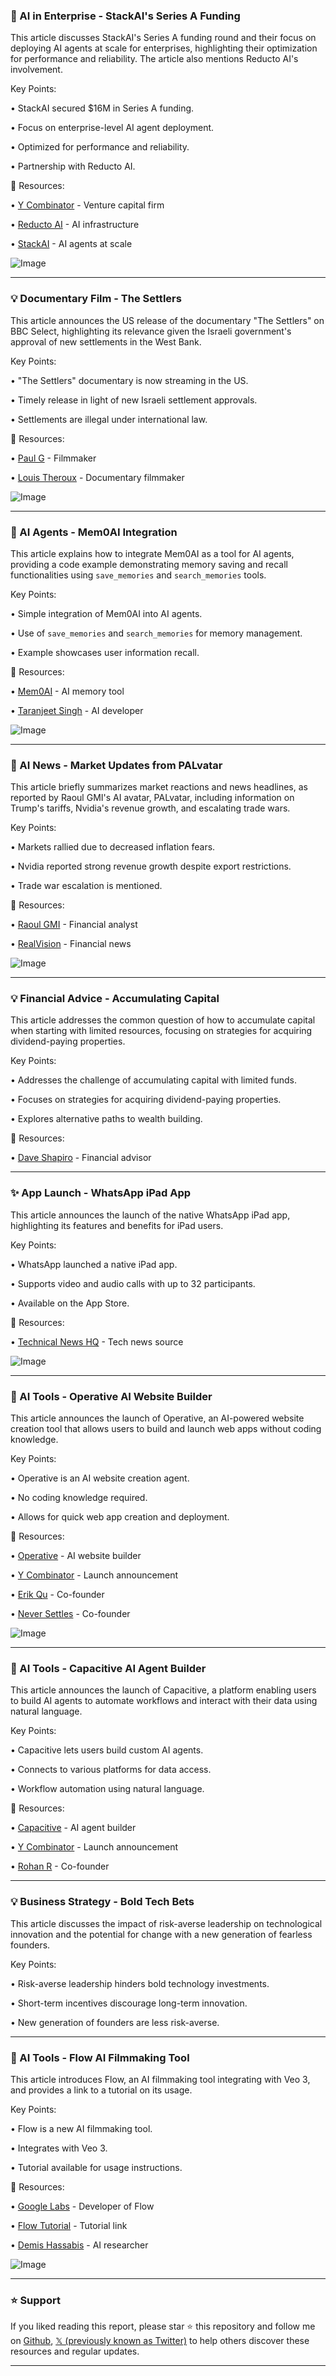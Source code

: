 ### 🤖 AI in Enterprise - StackAI's Series A Funding

This article discusses StackAI's Series A funding round and their focus on deploying AI agents at scale for enterprises, highlighting their optimization for performance and reliability.  The article also mentions Reducto AI's involvement.

Key Points:

• StackAI secured $16M in Series A funding.


• Focus on enterprise-level AI agent deployment.


• Optimized for performance and reliability.


• Partnership with Reducto AI.


🔗 Resources:

• [Y Combinator](https://x.com/ycombinator) - Venture capital firm


• [Reducto AI](https://x.com/reductoai) - AI infrastructure


• [StackAI](https://x.com/StackAI_HQ) - AI agents at scale


![Image](https://pbs.twimg.com/media/GsI1wZQaUAAsFci?format=jpg&name=small)


---

### 💡 Documentary Film - The Settlers

This article announces the US release of the documentary "The Settlers" on BBC Select, highlighting its relevance given the Israeli government's approval of new settlements in the West Bank.

Key Points:

• "The Settlers" documentary is now streaming in the US.


•  Timely release in light of new Israeli settlement approvals.


• Settlements are illegal under international law.


🔗 Resources:

• [Paul G](https://x.com/paulg) - Filmmaker


• [Louis Theroux](https://x.com/louistheroux) - Documentary filmmaker


![Image](https://pbs.twimg.com/media/GsIXy3PXkAEpaZA?format=jpg&name=small)


---

### 🤖 AI Agents - Mem0AI Integration

This article explains how to integrate Mem0AI as a tool for AI agents, providing a code example demonstrating memory saving and recall functionalities using `save_memories` and `search_memories` tools.

Key Points:

•  Simple integration of Mem0AI into AI agents.


•  Use of `save_memories` and `search_memories` for memory management.


•  Example showcases user information recall.


🔗 Resources:

• [Mem0AI](https://x.com/mem0ai) - AI memory tool


• [Taranjeet Singh](https://x.com/taranjeetio) - AI developer


![Image](https://pbs.twimg.com/media/GsILW8EWcAAhIKX?format=jpg&name=small)


---

### 🤖 AI News - Market Updates from PALvatar

This article briefly summarizes market reactions and news headlines, as reported by Raoul GMI's AI avatar, PALvatar, including information on Trump's tariffs, Nvidia's revenue growth, and escalating trade wars.


Key Points:

• Markets rallied due to decreased inflation fears.


• Nvidia reported strong revenue growth despite export restrictions.


•  Trade war escalation is mentioned.



🔗 Resources:

• [Raoul GMI](https://x.com/RaoulGMI) - Financial analyst


• [RealVision](https://x.com/RealVision) -  Financial news


![Image](https://pbs.twimg.com/amplify_video_thumb/1928065208913666048/img/XVYFrCwL9FAVZBg_.jpg)


---

### 💡 Financial Advice - Accumulating Capital

This article addresses the common question of how to accumulate capital when starting with limited resources, focusing on strategies for acquiring dividend-paying properties.

Key Points:

•  Addresses the challenge of accumulating capital with limited funds.


•  Focuses on strategies for acquiring dividend-paying properties.


•  Explores alternative paths to wealth building.


🔗 Resources:

• [Dave Shapiro](https://x.com/DaveShapi) - Financial advisor


---

### ✨ App Launch - WhatsApp iPad App

This article announces the launch of the native WhatsApp iPad app, highlighting its features and benefits for iPad users.

Key Points:

• WhatsApp launched a native iPad app.


•  Supports video and audio calls with up to 32 participants.


• Available on the App Store.


🔗 Resources:

• [Technical News HQ](https://x.com/TechnicalNewsHQ) - Tech news source


![Image](https://pbs.twimg.com/media/GsELqdYWsAANX9p?format=jpg&name=small)


---

### 🚀 AI Tools - Operative AI Website Builder

This article announces the launch of Operative, an AI-powered website creation tool that allows users to build and launch web apps without coding knowledge.

Key Points:

• Operative is an AI website creation agent.


•  No coding knowledge required.


• Allows for quick web app creation and deployment.


🔗 Resources:

• [Operative](https://operative_sh) - AI website builder


• [Y Combinator](https://ycombinator.com/launches/Ncy-operative-sh-create-functional-websites-in-minutes-with-ai-that-writes-debugs-code…) - Launch announcement


• [Erik Qu](https://x.com/erikqu_) - Co-founder


• [Never Settles](https://x.com/never_settles_) - Co-founder


![Image](https://pbs.twimg.com/amplify_video_thumb/1927858787962212352/img/sgk3k3XRZelQYcFP.jpg)


---

### 🚀 AI Tools - Capacitive AI Agent Builder

This article announces the launch of Capacitive, a platform enabling users to build AI agents to automate workflows and interact with their data using natural language.

Key Points:

• Capacitive lets users build custom AI agents.


•  Connects to various platforms for data access.


•  Workflow automation using natural language.



🔗 Resources:

• [Capacitive](https://x.com/Capacitive_) - AI agent builder


• [Y Combinator](https://ycombinator.com/launches/NdC-capacitive-ai-agent-building-for-knowledge-workers…) - Launch announcement


• [Rohan R](https://x.com/Rohan_R_101) - Co-founder



---

### 💡 Business Strategy - Bold Tech Bets

This article discusses the impact of risk-averse leadership on technological innovation and the potential for change with a new generation of fearless founders.

Key Points:

• Risk-averse leadership hinders bold technology investments.


• Short-term incentives discourage long-term innovation.


•  New generation of founders are less risk-averse.



---

### 🚀 AI Tools - Flow AI Filmmaking Tool

This article introduces Flow, an AI filmmaking tool integrating with Veo 3, and provides a link to a tutorial on its usage.

Key Points:

• Flow is a new AI filmmaking tool.


• Integrates with Veo 3.


• Tutorial available for usage instructions.



🔗 Resources:

• [Google Labs](https://x.com/GoogleLabs) - Developer of Flow


• [Flow Tutorial](http://flow.google) - Tutorial link


• [Demis Hassabis](https://x.com/demishassabis) -  AI researcher


![Image](https://pbs.twimg.com/media/GsEhEqgWAAAr3Sf.png)


---

### ⭐️ Support

If you liked reading this report, please star ⭐️ this repository and follow me on [Github](https://github.com/Drix10), [𝕏 (previously known as Twitter)](https://x.com/DRIX_10_) to help others discover these resources and regular updates.

---